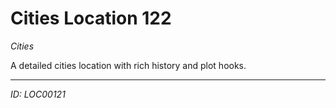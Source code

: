 # Cities Location 122

*Cities*

A detailed cities location with rich history and plot hooks.

---
*ID: LOC00121*